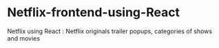 # Netflix-frontend-using-React
Netflix using React : Netflix originals trailer popups, categories of shows and movies
